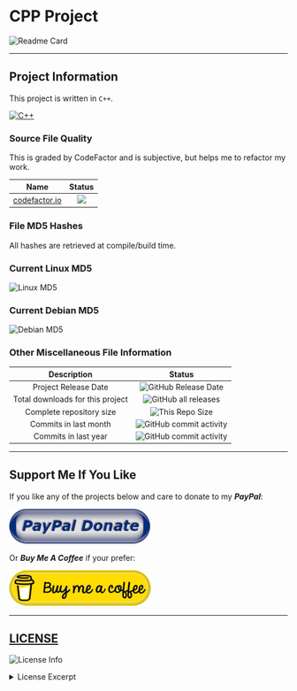 # CPP Project

![Readme Card](https://github-readme-stats.vercel.app/api/pin/?username=Lateralus138&repo=cppproject_linux)

---

## Project Information

&#x54;&#x68;&#x69;&#x73;&#x20;&#x70;&#x72;&#x6f;&#x6a;&#x65;&#x63;&#x74;&#x20;&#x69;&#x73;&#x20;&#x77;&#x72;&#x69;&#x74;&#x74;&#x65;&#x6e;&#x20;&#x69;&#x6e;&#x20;`C++`.

[![C++](https://img.shields.io/endpoint?url=https://raw.githubusercontent.com/Lateralus138/cppproject_linux/master/docs/json/cpp.json&logo=data%3Aimage%2Fpng%3Bbase64%2CiVBORw0KGgoAAAANSUhEUgAAABAAAAAQCAMAAAAoLQ9TAAAABGdBTUEAALGPC%2FxhBQAAACBjSFJNAAB6JgAAgIQAAPoAAACA6AAAdTAAAOpgAAA6mAAAF3CculE8AAABcVBMVEUAAAAAgM0Af8wolNQAa7YAbbkAQIcAQIYAVJ0AgM0AgM0AgM0AgM0AgM0AgM0AgM0AgM0AgM0AgM0Af8wAfswAfswAf8wAgM0AgM0AgM0Af80AgM0AgM0AgM0AgM0Af8wAgM0Af80djtIIg84Af8wAfsxYrN4Fg84Gg85RqNwej9MLhM8LhM8AfcsAgM0Hg88AfsshkNNTqd1%2Fv%2BUXi9AHdsAAYKoAY64ih8kAf81YkcEFV54GV55Sj8EnlNULhc8AecYdebwKcrsAe8gAb7oAXacAXqgAcLwAImUAUpoAVJ0AUpwAUZoAIWMAVJ0AVJ0AUpwAUZwAVJ0AVJ0AVJ0AVJ0AgM0cjtJqteGczetqtOEAf807ndjL5fT9%2Fv7%2F%2F%2F%2FM5fQ9ntnu9vu12vCi0Oz%2F%2F%2F6Hw%2Bebzeufz%2Bx%2Bv%2BW12e%2Bgz%2BxqteLu9fmRx%2BjL3Ovu8%2Fi1zeKrzeUAUpw7e7M8fLQAU50cZ6hqm8WcvNgAVJ3xWY3ZAAAAVnRSTlMAAAAAAAAAAAAREApTvrxRCQQ9rfX0qwErleyUKjncOFv%2B%2Fv5b%2Ff7%2B%2Fv7%2B%2Fv1b%2Ff7%2B%2Fv7%2BW%2F7%2B%2Fv79%2Fv7%2B%2Fv7%2B%2Fv7%2B%2Fjfa2jcBKJHqKAEEO6r0CVC8EFaOox4AAAABYktHRF9z0VEtAAAACXBIWXMAAA7DAAAOwwHHb6hkAAAAB3RJTUUH5QYKDQws%2FBWF6QAAAONJREFUGNNjYAABRkZOLkZGBhhgZOTm4eXjF4AJMQoKCYuEhYmKCQmCRBjFJSSlwiMiI6PCpaRlxBkZGGXlomNi4%2BLj4xISo%2BXkgQIKikqx8UnJyUnxKcqKKiAB1ajUJDV1Dc00LW0dXSaggF56fLK%2BgYFhhlGmsQkzRCDL1MzcIhsmYJkTn2tlbWObZ2cP0sKk4OCYH19QWFgQX%2BTkrMLEwOLiWlySD7I2v7TMzZ2Vgc3D08u7vKKysqLc28vHlx3oVg4%2F%2F4DAqqrAAH8%2FDohnODiCgkNCgoM4OOD%2B5eAIDYVyAZ9mMF8DmkLwAAAAJXRFWHRkYXRlOmNyZWF0ZQAyMDIxLTA2LTEwVDE4OjEyOjQ0LTA1OjAwkjvGQgAAACV0RVh0ZGF0ZTptb2RpZnkAMjAyMS0wNi0xMFQxODoxMjo0NC0wNTowMONmfv4AAAAASUVORK5CYII%3D)](http://www.cplusplus.org/)

### Source File Quality

&#x54;&#x68;&#x69;&#x73;&#x20;&#x69;&#x73;&#x20;&#x67;&#x72;&#x61;&#x64;&#x65;&#x64;&#x20;&#x62;&#x79;&#x20;&#x43;&#x6f;&#x64;&#x65;&#x46;&#x61;&#x63;&#x74;&#x6f;&#x72;&#x20;&#x61;&#x6e;&#x64;&#x20;&#x69;&#x73;&#x20;&#x73;&#x75;&#x62;&#x6a;&#x65;&#x63;&#x74;&#x69;&#x76;&#x65;&#x2c;&#x20;&#x62;&#x75;&#x74;&#x20;&#x68;&#x65;&#x6c;&#x70;&#x73;&#x20;&#x6d;&#x65;&#x20;&#x74;&#x6f;&#x20;&#x72;&#x65;&#x66;&#x61;&#x63;&#x74;&#x6f;&#x72;&#x20;&#x6d;&#x79;&#x20;&#x77;&#x6f;&#x72;&#x6b;&#x2e;

|Name|Status|
|:---:|:---:|
|[codefactor.io](https://www.codefactor.io/repository/github/lateralus138/cppproject_linux)|![](https://img.shields.io/codefactor/grade/github/Lateralus138/cppproject_linux/master?style=for-the-badge&labelColor=1D1D1D&color=ffff99)|

### File MD5 Hashes

&#x41;&#x6c;&#x6c;&#x20;&#x68;&#x61;&#x73;&#x68;&#x65;&#x73;&#x20;&#x61;&#x72;&#x65;&#x20;&#x72;&#x65;&#x74;&#x72;&#x69;&#x65;&#x76;&#x65;&#x64;&#x20;&#x61;&#x74;&#x20;&#x63;&#x6f;&#x6d;&#x70;&#x69;&#x6c;&#x65;&#x2f;&#x62;&#x75;&#x69;&#x6c;&#x64;&#x20;&#x74;&#x69;&#x6d;&#x65;&#x2e;

### Current Linux MD5

![Linux MD5](https://img.shields.io/endpoint?url=https://raw.githubusercontent.com/Lateralus138/cppproject_linux/master/docs/json/cppproj_linux_md5.json)

### Current Debian MD5

![Debian MD5](https://img.shields.io/endpoint?url=https://raw.githubusercontent.com/Lateralus138/cppproject_linux/master/docs/json/cppproj_debian_md5.json)

### Other Miscellaneous File Information

|Description|Status|
|:---:|:---:|
|Project Release Date|![GitHub Release Date](https://img.shields.io/github/release-date/Lateralus138/cppproject_linux?style=for-the-badge&labelColor=1D1D1D&color=ffff99)|
|Total downloads for this project|![GitHub all releases](https://img.shields.io/github/downloads/Lateralus138/cppproject_linux/total?style=for-the-badge&labelColor=1D1D1D&color=ffff99)|
|Complete repository size|![This Repo Size](https://img.shields.io/github/repo-size/Lateralus138/cppproject_linux?style=for-the-badge&labelColor=1D1D1D&color=ffff99)|
|Commits in last month|![GitHub commit activity](https://img.shields.io/github/commit-activity/m/Lateralus138/cppproject_linux?style=for-the-badge&labelColor=1D1D1D&color=ffff99)|
|Commits in last year|![GitHub commit activity](https://img.shields.io/github/commit-activity/y/Lateralus138/cppproject_linux?style=for-the-badge&labelColor=1D1D1D&color=ffff99)|


---

## Support Me If You Like

&#x49;&#x66;&#x20;&#x79;&#x6f;&#x75;&#x20;&#x6c;&#x69;&#x6b;&#x65;&#x20;&#x61;&#x6e;&#x79;&#x20;&#x6f;&#x66;&#x20;&#x74;&#x68;&#x65;&#x20;&#x70;&#x72;&#x6f;&#x6a;&#x65;&#x63;&#x74;&#x73;&#x20;&#x62;&#x65;&#x6c;&#x6f;&#x77;&#x20;&#x61;&#x6e;&#x64;&#x20;&#x63;&#x61;&#x72;&#x65;&#x20;&#x74;&#x6f;&#x20;&#x64;&#x6f;&#x6e;&#x61;&#x74;&#x65;&#x20;&#x74;&#x6f;&#x20;&#x6d;&#x79;&#x20;***PayPal***&#x3a;

[![PayPal Donation](./docs/media/misc/paypal_donate_button.png)](https://paypal.me/ianapride?locale.x=en_US)

&#x4f;&#x72;&#x20;***Buy Me A Coffee***&#x20;&#x69;&#x66;&#x20;&#x79;&#x6f;&#x75;&#x72;&#x20;&#x70;&#x72;&#x65;&#x66;&#x65;&#x72;&#x3a;

[![Buy Me A Coffee](./docs/media/misc/buymeacoffe_a.png)](https://www.buymeacoffee.com/ianalanpride)

---

## [LICENSE](./LICENSE)

![License Info](https://img.shields.io/github/license/Lateralus138/cppproject_linux?style=for-the-badge&labelColor=1D1D1D&color=ffff99)

<details>
  <summary>&#x4C;&#x69;&#x63;&#x65;&#x6E;&#x73;&#x65;&#x20;&#x45;&#x78;&#x63;&#x65;&#x72;&#x70;&#x74;</summary>
  <br>
  <blockquote>
  &#x20;&#x54;&#x68;&#x69;&#x73;&#x20;&#x70;&#x72;&#x6F;&#x67;&#x72;&#x61;&#x6D;&#x20;&#x69;&#x73;&#x20;&#x66;&#x72;&#x65;&#x65;&#x20;&#x73;&#x6F;&#x66;&#x74;&#x77;&#x61;&#x72;&#x65;&colon;&#x20;&#x79;&#x6F;&#x75;&#x20;&#x63;&#x61;&#x6E;&#x20;&#x72;&#x65;&#x64;&#x69;&#x73;&#x74;&#x72;&#x69;&#x62;&#x75;&#x74;&#x65;&#x20;&#x69;&#x74;&#x20;&#x61;&#x6E;&#x64;&sol;&#x6F;&#x72;&#x20;&#x6D;&#x6F;&#x64;&#x69;&#x66;&#x79;&#x20;&#x69;&#x74;&#x20;&#x75;&#x6E;&#x64;&#x65;&#x72;&#x20;&#x74;&#x68;&#x65;&#x20;&#x74;&#x65;&#x72;&#x6D;&#x73;&#x20;&#x6F;&#x66;&#x20;&#x74;&#x68;&#x65;&#x20;&#x47;&#x4E;&#x55;&#x20;&#x47;&#x65;&#x6E;&#x65;&#x72;&#x61;&#x6C;&#x20;&#x50;&#x75;&#x62;&#x6C;&#x69;&#x63;&#x20;&#x4C;&#x69;&#x63;&#x65;&#x6E;&#x73;&#x65;&#x20;&#x61;&#x73;&#x20;&#x70;&#x75;&#x62;&#x6C;&#x69;&#x73;&#x68;&#x65;&#x64;&#x20;&#x62;&#x79;&#x20;&#x74;&#x68;&#x65;&#x20;&#x46;&#x72;&#x65;&#x65;&#x20;&#x53;&#x6F;&#x66;&#x74;&#x77;&#x61;&#x72;&#x65;&#x20;&#x46;&#x6F;&#x75;&#x6E;&#x64;&#x61;&#x74;&#x69;&#x6F;&#x6E;&comma;&#x20;&#x65;&#x69;&#x74;&#x68;&#x65;&#x72;&#x20;&#x76;&#x65;&#x72;&#x73;&#x69;&#x6F;&#x6E;&#x20;&#x33;&#x20;&#x6F;&#x66;&#x20;&#x74;&#x68;&#x65;&#x20;&#x4C;&#x69;&#x63;&#x65;&#x6E;&#x73;&#x65;&comma;&#x20;&#x6F;&#x72;&#x20;&lpar;&#x61;&#x74;&#x20;&#x79;&#x6F;&#x75;&#x72;&#x20;&#x6F;&#x70;&#x74;&#x69;&#x6F;&#x6E;&rpar;&#x20;&#x61;&#x6E;&#x79;&#x20;&#x6C;&#x61;&#x74;&#x65;&#x72;&#x20;&#x76;&#x65;&#x72;&#x73;&#x69;&#x6F;&#x6E;&period;
  </blockquote>
  <br>
  <blockquote>
  &#x54;&#x68;&#x69;&#x73;&#x20;&#x70;&#x72;&#x6F;&#x67;&#x72;&#x61;&#x6D;&#x20;&#x69;&#x73;&#x20;&#x64;&#x69;&#x73;&#x74;&#x72;&#x69;&#x62;&#x75;&#x74;&#x65;&#x64;&#x20;&#x69;&#x6E;&#x20;&#x74;&#x68;&#x65;&#x20;&#x68;&#x6F;&#x70;&#x65;&#x20;&#x74;&#x68;&#x61;&#x74;&#x20;&#x69;&#x74;&#x20;&#x77;&#x69;&#x6C;&#x6C;&#x20;&#x62;&#x65;&#x20;&#x75;&#x73;&#x65;&#x66;&#x75;&#x6C;&comma;&#x20;&#x62;&#x75;&#x74;&#x20;&#x57;&#x49;&#x54;&#x48;&#x4F;&#x55;&#x54;&#x20;&#x41;&#x4E;&#x59;&#x20;&#x57;&#x41;&#x52;&#x52;&#x41;&#x4E;&#x54;&#x59;&semi;&#x20;&#x77;&#x69;&#x74;&#x68;&#x6F;&#x75;&#x74;&#x20;&#x65;&#x76;&#x65;&#x6E;&#x20;&#x74;&#x68;&#x65;&#x20;&#x69;&#x6D;&#x70;&#x6C;&#x69;&#x65;&#x64;&#x20;&#x77;&#x61;&#x72;&#x72;&#x61;&#x6E;&#x74;&#x79;&#x20;&#x6F;&#x66;&#x20;&#x4D;&#x45;&#x52;&#x43;&#x48;&#x41;&#x4E;&#x54;&#x41;&#x42;&#x49;&#x4C;&#x49;&#x54;&#x59;&#x20;&#x6F;&#x72;&#x20;&#x46;&#x49;&#x54;&#x4E;&#x45;&#x53;&#x53;&#x20;&#x46;&#x4F;&#x52;&#x20;&#x41;&#x20;&#x50;&#x41;&#x52;&#x54;&#x49;&#x43;&#x55;&#x4C;&#x41;&#x52;&#x20;&#x50;&#x55;&#x52;&#x50;&#x4F;&#x53;&#x45;&period;&#x20;&#x20;&#x53;&#x65;&#x65;&#x20;&#x74;&#x68;&#x65;&#x20;&#x47;&#x4E;&#x55;&#x20;&#x47;&#x65;&#x6E;&#x65;&#x72;&#x61;&#x6C;&#x20;&#x50;&#x75;&#x62;&#x6C;&#x69;&#x63;&#x20;&#x4C;&#x69;&#x63;&#x65;&#x6E;&#x73;&#x65;&#x20;&#x66;&#x6F;&#x72;&#x20;&#x6D;&#x6F;&#x72;&#x65;&#x20;&#x64;&#x65;&#x74;&#x61;&#x69;&#x6C;&#x73;&period;
  </blockquote>
</details>
